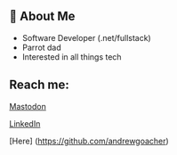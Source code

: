 ## :book: About Me

- Software Developer (.net/fullstack)
- Parrot dad
- Interested in all things tech

## Reach me:

[Mastodon](https://mastodon.compadres.social/web/@goach)

[LinkedIn](https://www.linkedin.com/in/andrewgoacher/)

[Here] (https://github.com/andrewgoacher)
